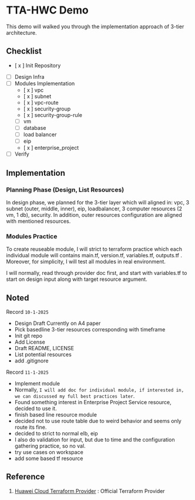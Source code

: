 # TTA-HWC Demo

This demo will walked you through the implementation approach of 3-tier architecture.

## Checklist

- [ x ] Init Repository
- [  ] Design Infra
- [  ] Modules Implementation
  - [ x ] vpc
  - [ x ] subnet
  - [ x ] vpc-route
  - [ x ] security-group
  - [ x ] security-group-rule
  - [  ] vm
  - [  ] database
  - [  ] load balancer 
  - [  ] eip
  - [ x ] enterprise_project
- [  ] Verify

## Implementation

### Planning Phase (Design, List Resources)

In design phase, we planned for the 3-tier layer which will aligned in:
vpc, 3 subnet (outer, middle, inner), eip, loadbalancer, 3 computer resources (2 vm, 1 db),
security. In addition, outer resources configuration are aligned with mentioned resources.

### Modules Practice

To create reuseable module, I will strict to terraform practice which each individual module will 
contains main.tf, version.tf, variables.tf, outputs.tf . Moreover, for simplicity, I will test all modules in real environment.

I will normally, read through provider doc first, and start with variables.tf to start on design input along with target resource argument.

## Noted
Record ``` 10-1-2025 ``` 
- Design Draft Currently on A4 paper
- Pick basedline 3-tier resources corresponding with timeframe
- Init git repo
- Add License
- Draft README, LICENSE
- List potential resources
- add .gitignore

Record ``` 11-1-2025 ```
- Implement module
- Normally, ```I will add doc for individual module, if interested in, we can discussed my full best practices later```.
- Found something interest in Enterprise Project Service resource, decided to use it.
- finish based line resource module
- decided not to use route table due to weird behavior and seems only route its fine.
- decided to strict to normal elb, eip
- I also do validation for input, but due to time and the configuration gathering practice, so no val.
- try use cases on workspace
- add some based tf resource

## Reference

1. [Huawei Cloud Terraform Provider](https://registry.terraform.io/providers/huaweicloud/huaweicloud/latest/docs) : Official Terraform Provider